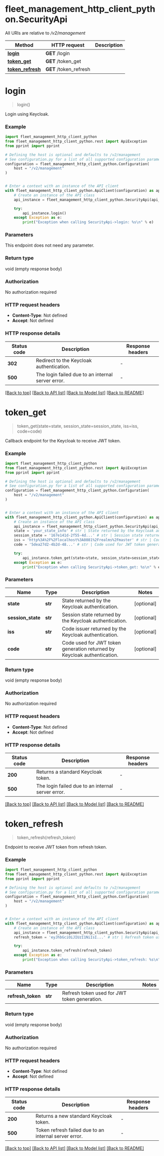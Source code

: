 # fleet_management_http_client_python.SecurityApi

All URIs are relative to */v2/management*

Method | HTTP request | Description
------------- | ------------- | -------------
[**login**](SecurityApi.md#login) | **GET** /login | 
[**token_get**](SecurityApi.md#token_get) | **GET** /token_get | 
[**token_refresh**](SecurityApi.md#token_refresh) | **GET** /token_refresh | 


# **login**
> login()



Login using Keycloak.

### Example


```python
import fleet_management_http_client_python
from fleet_management_http_client_python.rest import ApiException
from pprint import pprint

# Defining the host is optional and defaults to /v2/management
# See configuration.py for a list of all supported configuration parameters.
configuration = fleet_management_http_client_python.Configuration(
    host = "/v2/management"
)


# Enter a context with an instance of the API client
with fleet_management_http_client_python.ApiClient(configuration) as api_client:
    # Create an instance of the API class
    api_instance = fleet_management_http_client_python.SecurityApi(api_client)

    try:
        api_instance.login()
    except Exception as e:
        print("Exception when calling SecurityApi->login: %s\n" % e)
```



### Parameters

This endpoint does not need any parameter.

### Return type

void (empty response body)

### Authorization

No authorization required

### HTTP request headers

 - **Content-Type**: Not defined
 - **Accept**: Not defined

### HTTP response details

| Status code | Description | Response headers |
|-------------|-------------|------------------|
**302** | Redirect to the Keycloak authentication. |  -  |
**500** | The login failed due to an internal server error. |  -  |

[[Back to top]](#) [[Back to API list]](../README.md#documentation-for-api-endpoints) [[Back to Model list]](../README.md#documentation-for-models) [[Back to README]](../README.md)

# **token_get**
> token_get(state=state, session_state=session_state, iss=iss, code=code)



Callback endpoint for the Keycloak to receive JWT token.

### Example


```python
import fleet_management_http_client_python
from fleet_management_http_client_python.rest import ApiException
from pprint import pprint

# Defining the host is optional and defaults to /v2/management
# See configuration.py for a list of all supported configuration parameters.
configuration = fleet_management_http_client_python.Configuration(
    host = "/v2/management"
)


# Enter a context with an instance of the API client
with fleet_management_http_client_python.ApiClient(configuration) as api_client:
    # Create an instance of the API class
    api_instance = fleet_management_http_client_python.SecurityApi(api_client)
    state = 'your_state_info' # str | State returned by the Keycloak authentication. (optional)
    session_state = '167e141d-2f55-4d...' # str | Session state returned by the Keycloak authentication. (optional)
    iss = 'http%3A%2F%2Flocalhost%3A8081%2Frealms%2Fmaster' # str | Code issuer returned by the Keycloak authentication. (optional)
    code = '5dea27d2-4b2d-48...' # str | Code used for JWT token generation returned by Keycloak authentication. (optional)

    try:
        api_instance.token_get(state=state, session_state=session_state, iss=iss, code=code)
    except Exception as e:
        print("Exception when calling SecurityApi->token_get: %s\n" % e)
```



### Parameters


Name | Type | Description  | Notes
------------- | ------------- | ------------- | -------------
 **state** | **str**| State returned by the Keycloak authentication. | [optional] 
 **session_state** | **str**| Session state returned by the Keycloak authentication. | [optional] 
 **iss** | **str**| Code issuer returned by the Keycloak authentication. | [optional] 
 **code** | **str**| Code used for JWT token generation returned by Keycloak authentication. | [optional] 

### Return type

void (empty response body)

### Authorization

No authorization required

### HTTP request headers

 - **Content-Type**: Not defined
 - **Accept**: Not defined

### HTTP response details

| Status code | Description | Response headers |
|-------------|-------------|------------------|
**200** | Returns a standard Keycloak token. |  -  |
**500** | The login failed due to an internal server error. |  -  |

[[Back to top]](#) [[Back to API list]](../README.md#documentation-for-api-endpoints) [[Back to Model list]](../README.md#documentation-for-models) [[Back to README]](../README.md)

# **token_refresh**
> token_refresh(refresh_token)



Endpoint to receive JWT token from refresh token.

### Example


```python
import fleet_management_http_client_python
from fleet_management_http_client_python.rest import ApiException
from pprint import pprint

# Defining the host is optional and defaults to /v2/management
# See configuration.py for a list of all supported configuration parameters.
configuration = fleet_management_http_client_python.Configuration(
    host = "/v2/management"
)


# Enter a context with an instance of the API client
with fleet_management_http_client_python.ApiClient(configuration) as api_client:
    # Create an instance of the API class
    api_instance = fleet_management_http_client_python.SecurityApi(api_client)
    refresh_token = 'eyJhbGciOiJIUzI1NiIsI...' # str | Refresh token used for JWT token generation.

    try:
        api_instance.token_refresh(refresh_token)
    except Exception as e:
        print("Exception when calling SecurityApi->token_refresh: %s\n" % e)
```



### Parameters


Name | Type | Description  | Notes
------------- | ------------- | ------------- | -------------
 **refresh_token** | **str**| Refresh token used for JWT token generation. | 

### Return type

void (empty response body)

### Authorization

No authorization required

### HTTP request headers

 - **Content-Type**: Not defined
 - **Accept**: Not defined

### HTTP response details

| Status code | Description | Response headers |
|-------------|-------------|------------------|
**200** | Returns a new standard Keycloak token. |  -  |
**500** | Token refresh failed due to an internal server error. |  -  |

[[Back to top]](#) [[Back to API list]](../README.md#documentation-for-api-endpoints) [[Back to Model list]](../README.md#documentation-for-models) [[Back to README]](../README.md)

